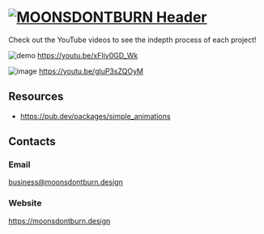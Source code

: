 
# [![MOONSDONTBURN Header](https://i.imgur.com/1QHjcUZ.png)](https://moonsdontburn.design/)

Check out the YouTube videos to see the indepth process of each project!

![demo](https://user-images.githubusercontent.com/43276017/131237420-5ef9ba40-cf02-4271-940b-f9ae780eb598.gif)
 https://youtu.be/xFIjv0GD_Wk

![image](https://user-images.githubusercontent.com/43276017/131542870-173662bc-9765-45f5-9f40-d1ffb7e04ce7.png)
https://youtu.be/gluP3sZQOyM

## Resources


* https://pub.dev/packages/simple_animations

## Contacts

### Email

business@moonsdontburn.design

### Website

https://moonsdontburn.design
